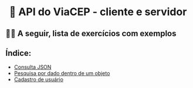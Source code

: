 <h1 align="center">🎉 API do ViaCEP - cliente e servidor</h1>

## 👩‍💻 A seguir, lista de exercícios com exemplos 

## Índice:
- [Consulta JSON](index.html)
- [Pesquisa por dado dentro de um objeto](pesquisarusuário.html)
- [Cadastro de usuário](cadastropost.html)